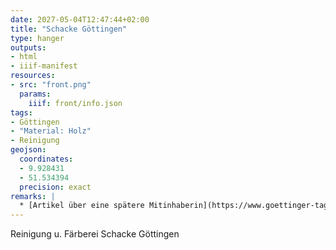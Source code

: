 ```yaml
---
date: 2027-05-04T12:47:44+02:00
title: "Schacke Göttingen"
type: hanger
outputs:
- html
- iiif-manifest
resources:
- src: "front.png"
  params:
    iiif: front/info.json
tags:
- Göttingen
- "Material: Holz"
- Reinigung
geojson:
  coordinates:
  - 9.928431
  - 51.534394
  precision: exact
remarks: |
  * [Artikel über eine spätere Mitinhaberin](https://www.goettinger-tageblatt.de/sport/regional/goettingerin-adele-schacke-erhielt-als-erste-frau-das-sportabzeichen-D63B3PBEPKLNCPU5YTMEVPHNE4.html)
---
```


Reinigung u. Färberei Schacke Göttingen
